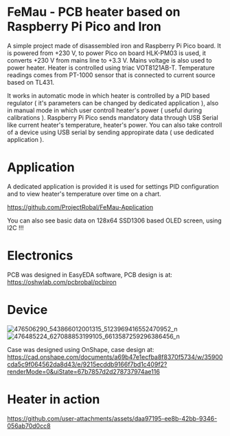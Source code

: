 # FeMau - PCB heater based on Raspberry Pi Pico and Iron

 A simple project made of disassembled iron and Raspberry Pi Pico board. 
 It is powered from +230 V, to power Pico on board HLK-PM03 is used, it converts +230 V from mains line to +3.3 V. Mains voltage is also used to power heater. Heater is controlled using triac VOT8121AB-T. Temperature readings comes from PT-1000 sensor 
 that is connected to current source based on TL431. 

 It works in automatic mode in which heater is controlled by a PID based regulator ( it's parameters can be changed by dedicated application ), also in manual mode in which user controll heater's power ( useful during calibrations ). Raspberry Pi Pico 
 sends mandatory data through USB Serial like current heater's temperature, heater's power. You can also take controll of a device using USB serial by sending appropirate data ( use dedicated application ).

 # Application

A dedicated application is provided it is used for settings PID configuration and to view heater's temperature over time on a chart.

 https://github.com/ProjectRobal/FeMau-Application 

You can also see basic data on 128x64 SSD1306 based OLED screen, using I2C !!!

# Electronics

PCB was designed in EasyEDA software, PCB design is at:  https://oshwlab.com/pcbrobal/pcbiron

 # Device

 ![476506290_543866012001315_5123969416552470952_n](https://github.com/user-attachments/assets/37b61afb-4462-43be-997f-2d54ade763d0)
![476485224_627088853199105_6613587259296386456_n](https://github.com/user-attachments/assets/1d626c2b-ab15-47d8-9369-765d2979a49f)

Case was designed using OnShape, case design at: https://cad.onshape.com/documents/a69b47e1ecfba8f8370f5734/w/35900cda5c9f064562da8d43/e/9215ecddb9166f7bd1c409f2?renderMode=0&uiState=67b7857d2d278737974ae116

# Heater in action

https://github.com/user-attachments/assets/daa97195-ee8b-42bb-9346-056ab70d0cc8

